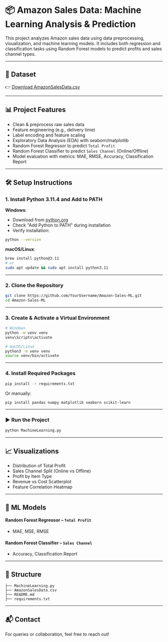 # 📦 Amazon Sales Data: Machine Learning Analysis & Prediction

This project analyzes Amazon sales data using data preprocessing, visualization, and machine learning models. It includes both regression and classification tasks using Random Forest models to predict profits and sales channel types.

---

## 📁 Dataset

👉 [Download AmazonSalesData.csv](AmazonSalesData.csv)

---

## 📊 Project Features

- Clean & preprocess raw sales data
- Feature engineering (e.g., delivery time)
- Label encoding and feature scaling
- Exploratory Data Analysis (EDA) with seaborn/matplotlib
- Random Forest Regressor to predict `Total Profit`
- Random Forest Classifier to predict `Sales Channel` (Online/Offline)
- Model evaluation with metrics: MAE, RMSE, Accuracy, Classification Report

---

## 🛠️ Setup Instructions

### 1. Install Python 3.11.4 and Add to PATH

**Windows**:  
- Download from [python.org](https://www.python.org/)
- Check "Add Python to PATH" during installation  
- Verify installation:
```bash
python --version
```

**macOS/Linux**:
```bash
brew install python@3.11
# or
sudo apt update && sudo apt install python3.11
```

---

### 2. Clone the Repository

```bash
git clone https://github.com/YourUsername/Amazon-Sales-ML.git
cd Amazon-Sales-ML
```

---

### 3. Create & Activate a Virtual Environment

```bash
# Windows
python -m venv venv
venv\Scripts\activate

# macOS/Linux
python3 -m venv venv
source venv/bin/activate
```

---

### 4. Install Required Packages

```bash
pip install -r requirements.txt
```

Or manually:

```bash
pip install pandas numpy matplotlib seaborn scikit-learn
```

---

### ▶️ Run the Project

```bash
python MachineLearning.py
```

---

## 📈 Visualizations

- Distribution of Total Profit
- Sales Channel Split (Online vs Offline)
- Profit by Item Type
- Revenue vs Cost Scatterplot
- Feature Correlation Heatmap

---

## 🤖 ML Models

#### Random Forest Regressor – `Total Profit`
- MAE, MSE, RMSE

#### Random Forest Classifier – `Sales Channel`
- Accuracy, Classification Report

---

## 📁 Structure

```
├── MachineLearning.py
├── AmazonSalesData.csv
├── README.md
├── requirements.txt
```

---

## 📬 Contact

For queries or collaboration, feel free to reach out!
